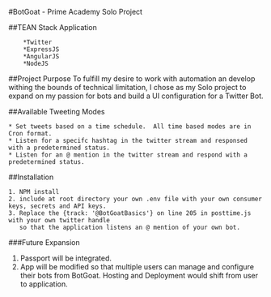 #BotGoat - Prime Academy Solo Project

##TEAN Stack Application
```
	*Twitter
	*ExpressJS
	*AngularJS
	*NodeJS
```

##Project Purpose
To fulfill my desire to work with automation an develop withing the bounds of technical limitation, I chose as my Solo project to expand on my passion for bots and build a UI configuration for a Twitter Bot.

##Available Tweeting Modes
```
* Set tweets based on a time schedule.  All time based modes are in Cron format.
* Listen for a specifc hashtag in the twitter stream and responsed with a predetermined status.
* Listen for an @ mention in the twitter stream and respond with a predetermined status.

```

##Installation
```
1. NPM install
2. include at root directory your own .env file with your own consumer keys, secrets and API keys.
3. Replace the {track: '@BotGoatBasics'} on line 205 in posttime.js with your own twitter handle 
   so that the application listens an @ mention of your own bot.
```

###Future Expansion
1. Passport will be integrated.
2. App will be modified so that multiple users can manage and configure their bots from BotGoat.  Hosting and Deployment would shift from user to application.
